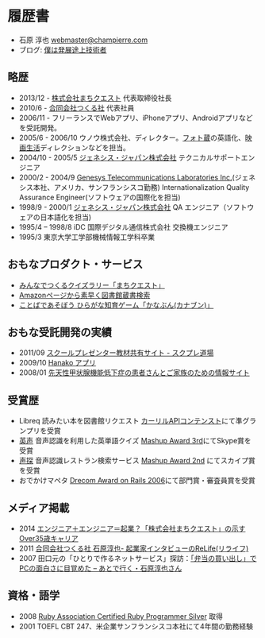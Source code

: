 # 履歴書
* 石原 淳也 <webmaster@champierre.com>
* ブログ: [僕は発展途上技術者](http://blog.champierre.com/)

## 略歴
* 2013/12 - [株式会社まちクエスト](http://machique.st) 代表取締役社長	
* 2010/6 - [合同会社つくる社](http://tsukurusha.com/) 代表社員
* 2006/11 - フリーランスでWebアプリ、iPhoneアプリ、Androidアプリなどを受託開発。
* 2005/6 - 2006/10 ウノウ株式会社、ディレクター。[フォト蔵](http://photozou.jp/)の英語化、[映画生活](http://cinema.pia.co.jp/)ディレクションなどを担当。
* 2004/10 - 2005/5 [ジェネシス・ジャパン株式会社](http://www.genesyslab.co.jp/) テクニカルサポートエンジニア
* 2000/2 - 2004/9 [Genesys Telecommunications Laboratories Inc.](http://www.genesyslab.com/)(ジェネシス本社、アメリカ、サンフランシスコ勤務) Internationalization Quality Assurance Engineer(ソフトウェアの国際化を担当)
* 1998/9 - 2000/1 [ジェネシス・ジャパン株式会社](http://www.genesyslab.co.jp/) QA エンジニア（ソフトウェアの日本語化を担当)
* 1995/4 – 1998/8 iDC 国際デジタル通信株式会社 交換機エンジニア
* 1995/3 東京大学工学部機械情報工学科卒業

## おもなプロダクト・サービス
* [みんなでつくるクイズラリー「まちクエスト」](http://machique.st/)
* [Amazonページから素早く図書館蔵書検索](http://libron.net)
* [ことばであそぼう ひらがな知育ゲーム「かなぶん(カナブン)」](http://www.kanabun.org/)

## おもな受託開発の実績
* 2011/09 [スクールプレゼンター教材共有サイト - スクプレ道場](http://schoolpresenter.jp/)
* 2009/10 [Hanako アプリ](https://itunes.apple.com/jp/app/id409988078?mt=8)
* 2008/01 [先天性甲状腺機能低下症の患者さんとご家族のための情報サイト](http://kodomo-kenkou.com/)

## 受賞歴
* Libreq 読みたい本を図書館リクエスト [カーリルAPIコンテンスト](http://calil.jp/doc/contest.html)にて準グランプリを受賞
* [英声](http://blog.champierre.com/archives/579) 音声認識を利用した英単語クイズ [Mashup Award 3rd](http://jp.sun.com/mashupaward/3rd/award2.html)にてSkype賞を受賞
* [声探](http://koetan.champierre.com/) 音声認識レストラン検索サービス [Mashup Award 2nd](http://jp.sun.com/mashupaward/2nd/) にてスカイプ賞を受賞
* おでかけマペタ [Drecom Award on Rails 2006](http://itpro.nikkeibp.co.jp/article/NEWS/20060731/244792/)にて部門賞・審査員賞を受賞

## メディア掲載
* 2014 [エンジニア＋エンジニア＝起業？「株式会社まちクエスト」の示すOver35歳キャリア](http://techwave.jp/archives/machi_quest_r35_carrie.html)
* 2011 [合同会社つくる社 石原淳也- 起業家インタビューのReLife(リライフ)](http://www.bb-relife.jp/interview/vol0386.html)
* 2007 田口元の「ひとりで作るネットサービス」探訪：[「弁当の買い出し」でPCの面白さに目覚めた – あとで行く・石原淳也さん](http://bizmakoto.jp/bizid/articles/0705/23/news096.html)

## 資格・語学
* 2008 [Ruby Association Certified Ruby Programmer Silver](http://www.ruby-assn.org/ja/certification/examination.htm) 取得
* 2001 TOEFL CBT 247、米企業サンフランシスコ本社にて4年間の勤務経験
